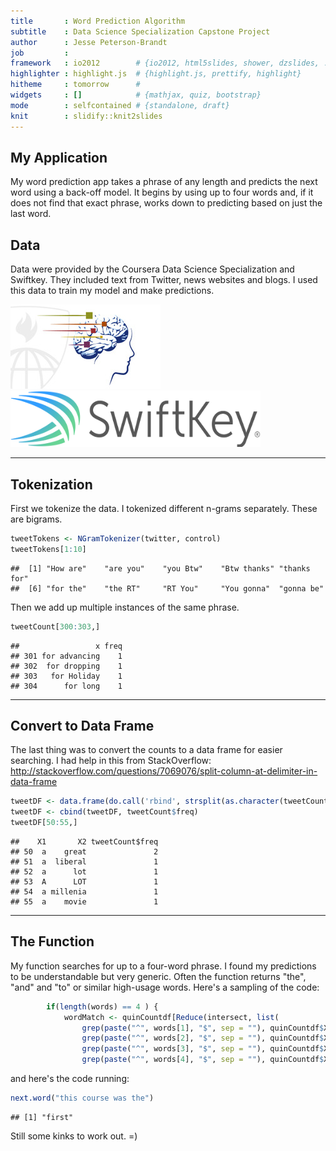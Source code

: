 ```yaml
---
title       : Word Prediction Algorithm
subtitle    : Data Science Specialization Capstone Project
author      : Jesse Peterson-Brandt
job         : 
framework   : io2012        # {io2012, html5slides, shower, dzslides, ...}
highlighter : highlight.js  # {highlight.js, prettify, highlight}
hitheme     : tomorrow      # 
widgets     : []            # {mathjax, quiz, bootstrap}
mode        : selfcontained # {standalone, draft}
knit        : slidify::knit2slides
---
```


## My Application

My word prediction app takes a phrase of any length and predicts the next word using a back-off model.
It begins by using up to four words and, if it does not find that exact phrase, works down to 
predicting based on just the last word.



## Data

Data were provided by the Coursera Data Science Specialization and Swiftkey. They included text from
Twitter, news websites and blogs. I used this data to train my model and make predictions. 

![Data Science Specialization](CourseTrackLogo.jpg)
<img src="swiftkeyLogo.png" width = "400px" height = "90px" />

---

## Tokenization
First we tokenize the data. I tokenized different n-grams separately. These are bigrams.




```r
tweetTokens <- NGramTokenizer(twitter, control)
tweetTokens[1:10]
```

```
##  [1] "How are"    "are you"    "you Btw"    "Btw thanks" "thanks for"
##  [6] "for the"    "the RT"     "RT You"     "You gonna"  "gonna be"
```



Then we add up multiple instances of the same phrase.


```r
tweetCount[300:303,]
```

```
##                 x freq
## 301 for advancing    1
## 302  for dropping    1
## 303   for Holiday    1
## 304      for long    1
```

---

## Convert to Data Frame

The last thing was to convert the counts to a data frame for easier searching. I had help in this from
StackOverflow: http://stackoverflow.com/questions/7069076/split-column-at-delimiter-in-data-frame


```r
tweetDF <- data.frame(do.call('rbind', strsplit(as.character(tweetCount$x),' ',fixed=TRUE)))
tweetDF <- cbind(tweetDF, tweetCount$freq)
tweetDF[50:55,]
```

```
##    X1       X2 tweetCount$freq
## 50  a    great               2
## 51  a  liberal               1
## 52  a      lot               1
## 53  A      LOT               1
## 54  a millenia               1
## 55  a    movie               1
```

---

## The Function

My function searches for up to a four-word phrase. I found my predictions to be understandable but very generic.
Often the function returns "the", "and" and "to" or similar high-usage words.
Here's a sampling of the code:

```r
        if(length(words) == 4 ) {
            wordMatch <- quinCountdf[Reduce(intersect, list(
                grep(paste("^", words[1], "$", sep = ""), quinCountdf$X1),
                grep(paste("^", words[2], "$", sep = ""), quinCountdf$X2),
                grep(paste("^", words[3], "$", sep = ""), quinCountdf$X3),
                grep(paste("^", words[4], "$", sep = ""), quinCountdf$X4))),]
```

and here's the code running:




```r
next.word("this course was the")
```

```
## [1] "first"
```

Still some kinks to work out. =)


